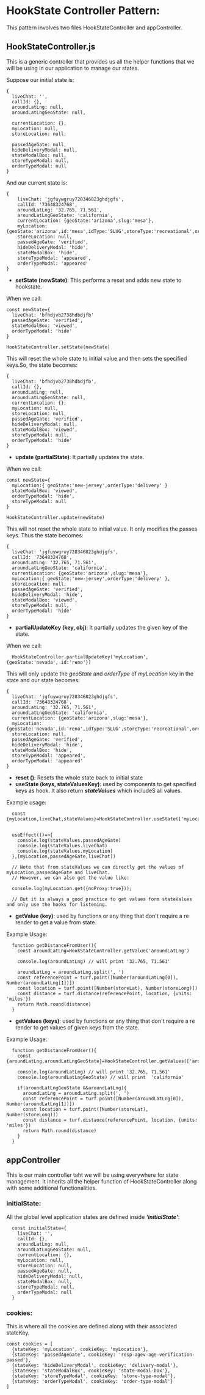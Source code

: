 # HookState Controller Pattern:

This pattern involves two files HookStateController and appController.

## HookStateController.js

This is a generic controller that provides us all the helper functions that we will be using in our application to manage our states.

Suppose our initial state is:

```
{
  liveChat: '',
  callId: {},
  aroundLatLng: null,
  aroundLatLngGeoState: null,

  currentLocation: {},
  myLocation: null,
  storeLocation: null,

  passedAgeGate: null,
  hideDeliveryModal: null,
  stateModalBox: null,
  storeTypeModal: null,
  orderTypeModal: null
}
```

And our current state is:

```
{
    liveChat: 'jgfuywgruy728346823ghdjgfs',
    callId: '73648324768',
    aroundLatLng: '32.765, 71.561',
    aroundLatLngGeoState: 'california',
    currentLocation: {geoState:'arizona',slug:'mesa'},
    myLocation: {geoState:'arizona',id:'mesa',idType:'SLUG',storeType:'recreational',orderType:'pickup'},
    storeLocation: null,
    passedAgeGate: 'verified',
    hideDeliveryModal: 'hide',
    stateModalBox: 'hide',
    storeTypeModal: 'appeared',
    orderTypeModal: 'appeared'
}
```

- **setState (newState)**: This performs a reset and adds new state to hookstate.

When we call:

```
const newState={
  liveChat: 'bfhdjvb2738hdbdjfb'
  passedAgeGate: 'verified',
  stateModalBox: 'viewed',
  orderTypeModal: 'hide'
}

HookStateController.setState(newState)
```

This will reset the whole state to initial value and then sets the specified keys.So, the state becomes:

```
{
  liveChat: 'bfhdjvb2738hdbdjfb',
  callId: {},
  aroundLatLng: null,
  aroundLatLngGeoState: null,
  currentLocation: {},
  myLocation: null,
  storeLocation: null,
  passedAgeGate: 'verified',
  hideDeliveryModal: null,
  stateModalBox: 'viewed',
  storeTypeModal: null,
  orderTypeModal: 'hide'
}
```

- **update (partialState)**: It partially updates the state.

When we call:

```
const newState={
  myLocation:{ geoState:'new-jersey',orderType:'delivery' }
  stateModalBox: 'viewed',
  orderTypeModal: 'hide',
  storeTypeModal: null
}

HookStateController.update(newState)
```

This will not reset the whole state to initial value. It only modifies the passes keys. Thus the state becomes:

```
{
  liveChat: 'jgfuywgruy728346823ghdjgfs',
  callId: '73648324768',
  aroundLatLng: '32.765, 71.561',
  aroundLatLngGeoState: 'california',
  currentLocation: {geoState:'arizona',slug:'mesa'},
  myLocation:{ geoState:'new-jersey',orderType:'delivery' },
  storeLocation: null,
  passedAgeGate: 'verified',
  hideDeliveryModal: 'hide',
  stateModalBox: 'viewed',
  storeTypeModal: null,
  orderTypeModal: 'hide'
}
```

- **partialUpdateKey (key, obj)**: It partially updates the given key of the state.

When we call:

```
  HookStateController.partialUpdateKey('myLocation',{geoState:'nevada', id:'reno'})
```

This will only update the _geoState_ and _orderType_ of _myLocation_ key in the state and our state becomes:

```
{
  liveChat: 'jgfuywgruy728346823ghdjgfs',
  callId: '73648324768',
  aroundLatLng: '32.765, 71.561',
  aroundLatLngGeoState: 'california',
  currentLocation: {geoState:'arizona',slug:'mesa'},
  myLocation: {geoState:'nevada',id:'reno',idType:'SLUG',storeType:'recreational',orderType:'pickup'},
  storeLocation: null,
  passedAgeGate: 'verified',
  hideDeliveryModal: 'hide',
  stateModalBox: 'hide',
  storeTypeModal: 'appeared',
  orderTypeModal: 'appeared'
}
```

- **reset ()**: Resets the whole state back to initial state
- **useState (keys, stateValuesKey)**: used by components to get specified keys as hook. It also return **_stateValues_** which includeS all values.

Example usage:

```
  const {myLocation,liveChat,stateValues}=HookStateController.useState(['myLocation','liveChat','passedAgeGate'])


  useEffect(()=>{
    console.log(stateValues.passedAgeGate)
    console.log(stateValues.liveChat)
    console.log(stateValues.myLocation)
  },[myLocation,passedAgeGate,liveChat])

  // Note that from stateValues we can directly get the values of myLocation,passedAgeGate and liveChat.
  // However, we can also get the value like:

  console.log(myLocation.get({noProxy:true}));

  // But it is always a good practice to get values form stateValues and only use the hooks for listening.
```

- **getValue (key)**: used by functions or any thing that don't require a re render to get a value from state.

Example Usage:

```
  function getDistanceFromUser(){
    const aroundLatLng=HookStateController.getValue('aroundLatLng')

    console.log(aroundLatLng) // will print '32.765, 71.561'

    aroundLatLng = aroundLatLng.split(', ')
    const referencePoint = turf.point([Number(aroundLatLng[0]), Number(aroundLatLng[1])])
    const location = turf.point([Number(storeLat), Number(storeLong)])
    const distance = turf.distance(referencePoint, location, {units: 'miles'})
    return Math.round(distance)
  }
```

- **getValues (keys)**: used by functions or any thing that don't require a re render to get values of given keys from the state.

Example Usage:

```
  function getDistanceFromUser(){
    const {aroundLatLng,aroundLatLngGeoState}=HookStateController.getValues(['aroundLatLng','aroundLatLngGeoState'])

    console.log(aroundLatLng) // will print '32.765, 71.561'
    console.log(aroundLatLngGeoState) // will print  'california'

    if(aroundLatLngGeoState &&aroundLatLng){
      aroundLatLng = aroundLatLng.split(', ')
      const referencePoint = turf.point([Number(aroundLatLng[0]), Number(aroundLatLng[1])])
      const location = turf.point([Number(storeLat), Number(storeLong)])
      const distance = turf.distance(referencePoint, location, {units: 'miles'})
      return Math.round(distance)
    }
  }
```

## appController

This is our main controller taht we will be using everywhere for state management. It inherits all the helper function of HookStateController along with some additional functionalities.

### initialState:

All the global level application states are defined inside **_'initialState'_**:

```
  const initialState={
    liveChat: '',
    callId: {},
    aroundLatLng: null,
    aroundLatLngGeoState: null,
    currentLocation: {},
    myLocation: null,
    storeLocation: null,
    passedAgeGate: null,
    hideDeliveryModal: null,
    stateModalBox: null,
    storeTypeModal: null,
    orderTypeModal: null
  }
```

### cookies:

This is where all the cookies are defined along with their associated stateKey.

```
const cookies = [
  {stateKey: 'myLocation', cookieKey: 'myLocation'},
  {stateKey: 'passedAgeGate', cookieKey: 'resp-agev-age-verification-passed'},
  {stateKey: 'hideDeliveryModal', cookieKey: 'delivery-modal'},
  {stateKey: 'stateModalBox', cookieKey: 'state-modal-box'},
  {stateKey: 'storeTypeModal', cookieKey: 'store-type-modal'},
  {stateKey: 'orderTypeModal', cookieKey: 'order-type-modal'}
]
```
